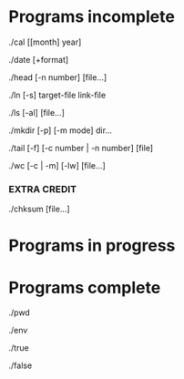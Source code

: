 # Programs incomplete

./cal [[month] year]

./date [+format]

./head [-n number] [file...]

./ln [-s] target-file link-file

./ls [-al] [file...]

./mkdir [-p] [-m mode] dir...

./tail [-f] [-c number | -n number] [file]

./wc [-c | -m] [-lw] [file...]

### EXTRA CREDIT



./chksum [file...]

# Programs in progress

# Programs complete
./pwd

./env

./true

./false

